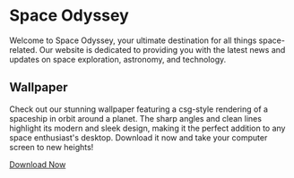 <!--font:Montserrat-->

# Space Odyssey

Welcome to Space Odyssey, your ultimate destination for all things space-related. Our website is dedicated to providing you with the latest news and updates on space exploration, astronomy, and technology.

## Wallpaper

Check out our stunning wallpaper featuring a csg-style rendering of a spaceship in orbit around a planet. The sharp angles and clean lines highlight its modern and sleek design, making it the perfect addition to any space enthusiast's desktop. Download it now and take your computer screen to new heights! 

[Download Now](link-to-wallpaper)

<!--

Write me markdown content of website with wallpaper:

"A csg-style rendering of a spaceship in orbit around a planet, with sharp angles and clean lines that highlight its modern and sleek design."

The header of the page should not be copy of the text but rather a real content of the website which is using this wallpaper.


---


# Space Odyssey

Welcome to Space Odyssey, your ultimate destination for all things space-related. Our website is dedicated to providing you with the latest news and updates on space exploration, astronomy, and technology.

## Wallpaper

Check out our stunning wallpaper featuring a csg-style rendering of a spaceship in orbit around a planet. The sharp angles and clean lines highlight its modern and sleek design, making it the perfect addition to any space enthusiast's desktop. Download it now and take your computer screen to new heights! 

[Download Now](link-to-wallpaper)


---


Write me a Google font which is best fitting for the website.

Pick from the list:
- Open Sans
- Lato
- Roboto
- Poppins
- Playfair Display
- Lobster
- Inter
- Alegreya
- Barlow Condensed
- Montserrat
- Exo 2
- Raleway
- Futura
- Dancing Script
- Orbitron
- IBM Plex Sans
- Great Vibes


Write just the font name nothing else.


---


Montserrat

-->
